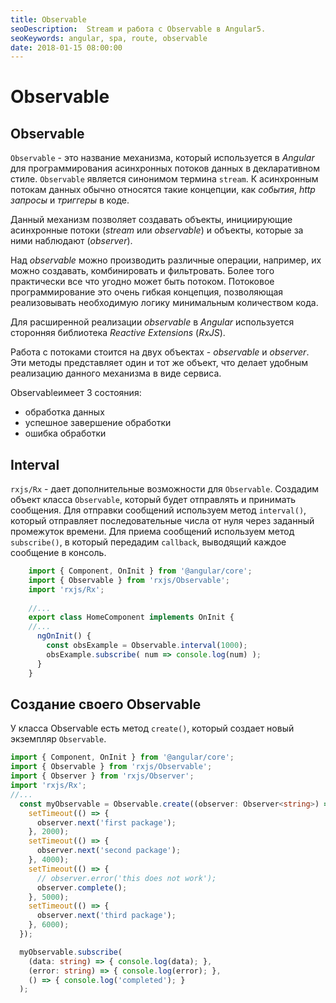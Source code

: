 ```yaml
---
title: Observable
seoDescription:  Stream и работа с Observable в Angular5.
seoKeywords: angular, spa, route, observable
date: 2018-01-15 08:00:00
---
```

# Observable

## Observable

`Observable` - это название механизма, который используется в *Angular* для программирования асинхронных потоков данных в декларативном стиле. `Observable` является синонимом термина `stream`. К асинхронным потокам данных обычно относятся такие концепции, как *события*, *http запросы* и *триггеры* в коде.

Данный механизм позволяет создавать объекты, инициирующие асинхронные потоки (*stream* или *observable*) и объекты, которые за ними наблюдают (*observer*).

Над *observable* можно производить различные операции, например, их можно создавать, комбинировать и фильтровать. Более того практически все что угодно может быть потоком. Потоковое программирование это очень гибкая концепция, позволяющая реализовывать необходимую логику минимальным количеством кода.

Для расширенной реализации *observable* в *Angular* используется сторонняя библиотека *Reactive Extensions* (*RxJS*).

Работа с потоками стоится на двух объектах - *observable* и *observer*. Эти методы представляет один и тот же объект, что делает удобным реализацию данного механизма в виде сервиса.

Observableимеет 3 состояния: 
+ обработка данных
+ успешное завершение обработки
+ ошибка обработки

## Interval

`rxjs/Rx` - дает дополнительные возможности для `Observable`. Создадим объект класса `Observable`, который будет отправлять и принимать сообщения. Для отправки сообщений используем метод `interval()`, который отправляет последовательные числа от нуля через заданный промежуток времени. Для приема сообщений используем метод `subscribe()`, в который передадим `callback`, выводящий каждое сообщение в консоль.

```typescript
	import { Component, OnInit } from '@angular/core';
	import { Observable } from 'rxjs/Observable';
	import 'rxjs/Rx';
	
	//...
	export class HomeComponent implements OnInit {
	//...
	  ngOnInit() {
	    const obsExample = Observable.interval(1000);
	    obsExample.subscribe( num => console.log(num) );
	  }
	}
```

## Создание своего Observable

У класса Observable есть метод `create()`, который создает новый экземпляр `Observable`.

```typescript
import { Component, OnInit } from '@angular/core';
import { Observable } from 'rxjs/Observable';
import { Observer } from 'rxjs/Observer';
import 'rxjs/Rx';
//...
  const myObservable = Observable.create((observer: Observer<string>) => {
    setTimeout(() => {
      observer.next('first package');
    }, 2000);
    setTimeout(() => {
      observer.next('second package');
    }, 4000);
    setTimeout(() => {
      // observer.error('this does not work');
      observer.complete();
    }, 5000);
    setTimeout(() => {
      observer.next('third package');
    }, 6000);
  });

  myObservable.subscribe(
    (data: string) => { console.log(data); },
    (error: string) => { console.log(error); },
    () => { console.log('completed'); }
  );
```